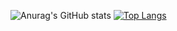 




![Anurag's GitHub stats](https://github-readme-stats.vercel.app/api?username=ThePrison-X&show_icons=true&theme=radical)
[![Top Langs](https://github-readme-stats.vercel.app/api/top-langs/?username=ThePrison-X&layout=compact&theme=cobalt)](https://github.com/ThePrison-X)


